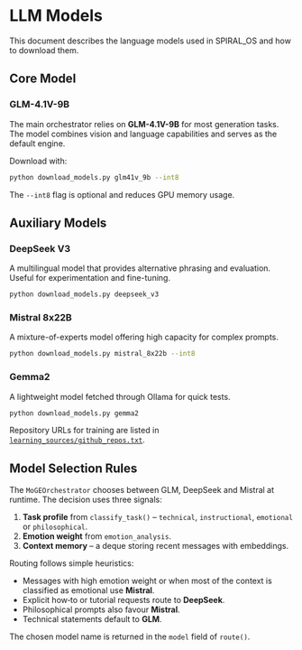 # LLM Models

This document describes the language models used in SPIRAL_OS and how to download them.

## Core Model

### GLM-4.1V-9B

The main orchestrator relies on **GLM-4.1V-9B** for most generation tasks. The model combines vision and language capabilities and serves as the default engine.

Download with:

```bash
python download_models.py glm41v_9b --int8
```

The `--int8` flag is optional and reduces GPU memory usage.

## Auxiliary Models

### DeepSeek V3

A multilingual model that provides alternative phrasing and evaluation. Useful for experimentation and fine-tuning.

```bash
python download_models.py deepseek_v3
```

### Mistral 8x22B

A mixture-of-experts model offering high capacity for complex prompts.

```bash
python download_models.py mistral_8x22b --int8
```

### Gemma2

A lightweight model fetched through Ollama for quick tests.

```bash
python download_models.py gemma2
```

Repository URLs for training are listed in [`learning_sources/github_repos.txt`](../learning_sources/github_repos.txt).

## Model Selection Rules

The `MoGEOrchestrator` chooses between GLM, DeepSeek and Mistral at runtime.
The decision uses three signals:

1. **Task profile** from `classify_task()` – `technical`, `instructional`,
   `emotional` or `philosophical`.
2. **Emotion weight** from `emotion_analysis`.
3. **Context memory** – a deque storing recent messages with embeddings.

Routing follows simple heuristics:

- Messages with high emotion weight or when most of the context is
  classified as emotional use **Mistral**.
- Explicit how‑to or tutorial requests route to **DeepSeek**.
- Philosophical prompts also favour **Mistral**.
- Technical statements default to **GLM**.

The chosen model name is returned in the `model` field of `route()`.
